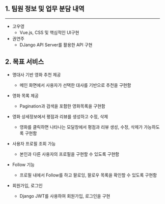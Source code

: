 ## 1. 팀원 정보 및 업무 분담 내역

---

- 고우영
  - Vue.js, CSS 및 핵심적인 UI구현
- 권연주
  - DJango API Server를 활용한 API 구현



## 2. 목표 서비스

- 명대사 기반 영화 추천 제공
  - 메인 화면에서 사용자가 선택한 대사를 기반으로 추천을 구현함

- 영화 목록 제공
  - Pagination과 검색을 포함한 영화목록을 구현함

- 영화 상세정보에서 평점과 리뷰를 생성하고 수정, 삭제
  - 영화를 클릭하면 나타나는 모달창에서 평점과 리뷰 생성, 수정, 삭제가 가능하도록 구현함

- 사용자 프로필 조회 가능
  - 본인과 다른 사용자의 프로필을 구현할 수 있도록 구현함
- Follow 기능
  - 프로필 내에서 Follow를 하고 팔로잉, 팔로우 목록을 확인할 수 있도록 구현함

- 회원가입, 로그인
  - Django JWT를 사용하여 회원가입, 로그인을 구현







